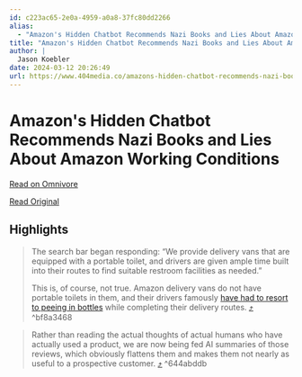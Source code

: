 ```yaml
---
id: c223ac65-2e0a-4959-a0a8-37fc80dd2266
alias:
  - "Amazon's Hidden Chatbot Recommends Nazi Books and Lies About Amazon Working Conditions"
title: "Amazon's Hidden Chatbot Recommends Nazi Books and Lies About Amazon Working Conditions"
author: |
  Jason Koebler
date: 2024-03-12 20:26:49
url: https://www.404media.co/amazons-hidden-chatbot-recommends-nazi-books-and-lies-about-amazon-working-conditions/
---
```


# Amazon's Hidden Chatbot Recommends Nazi Books and Lies About Amazon Working Conditions

[Read on Omnivore](https://omnivore.app/me/amazon-s-hidden-chatbot-recommends-nazi-books-and-lies-about-ama-18e3458a895)

[Read Original](https://www.404media.co/amazons-hidden-chatbot-recommends-nazi-books-and-lies-about-amazon-working-conditions/)

## Highlights

> The search bar began responding: “We provide delivery vans that are equipped with a portable toilet, and drivers are given ample time built into their routes to find suitable restroom facilities as needed.” 
> 
> This is, of course, not true. Amazon delivery vans do not have portable toilets in them, and their drivers famously [have had to resort to peeing in bottles](https://www.vice.com/en/article/z348y9/amazon-drivers-are-still-peeing-in-bottles?ref=404media.co) while completing their delivery routes. [⤴️](https://omnivore.app/me/amazon-s-hidden-chatbot-recommends-nazi-books-and-lies-about-ama-18e3458a895#bf8a3468-e7f1-4cf9-b3c1-072ec77d0412)  ^bf8a3468

> Rather than reading the actual thoughts of actual humans who have actually used a product, we are now being fed AI summaries of those reviews, which obviously flattens them and makes them not nearly as useful to a prospective customer. [⤴️](https://omnivore.app/me/amazon-s-hidden-chatbot-recommends-nazi-books-and-lies-about-ama-18e3458a895#644abddb-169f-4fab-901e-ea042b0904ba)  ^644abddb

